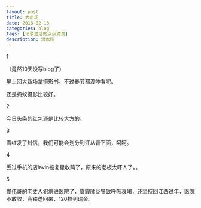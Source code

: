 ```yaml
---
layout: post
title: 大新场
date: 2018-02-13
categories: blog
tags: [记录生活的点点滴滴]
description: 流水账
---
```


1 

（竟然10天没写blog了）

早上回大新场拿摄影书，不过春节都没咋看呢。

还是蚂蚁摄影比较好。

2

今日头条的红包还是比较大方的。

3

雪红发了封信，我们可能会划分到汪从青下面，呵呵。

4

丢过手机的店lavin被复星收购了，原来的老板太吓人了。。

5

俊伟哥的老丈人犯病进医院了，雾霾肺炎导致呼吸衰竭，还坚持回江西过年，医院不敢收，高铁送回来，120拉到瑞金。















